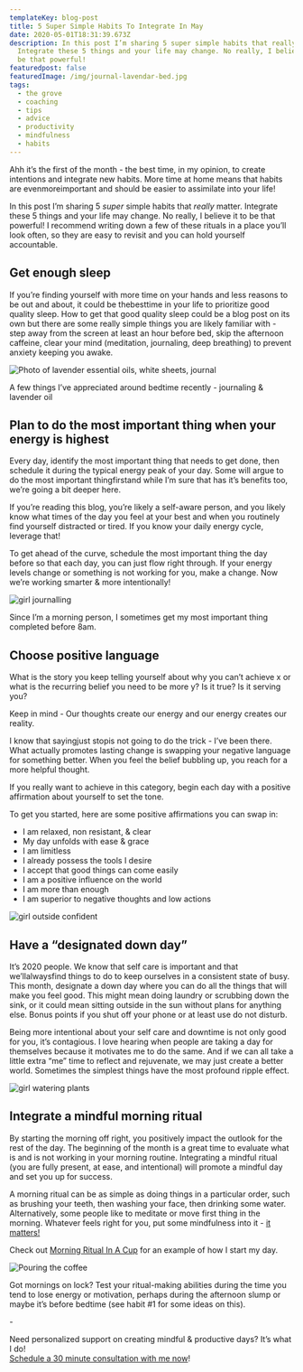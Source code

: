 ```yaml
---
templateKey: blog-post
title: 5 Super Simple Habits To Integrate In May
date: 2020-05-01T18:31:39.673Z
description: In this post I’m sharing 5 super simple habits that really matter.
  Integrate these 5 things and your life may change. No really, I believe it to
  be that powerful!
featuredpost: false
featuredImage: /img/journal-lavendar-bed.jpg
tags:
  - the grove
  - coaching
  - tips
  - advice
  - productivity
  - mindfulness
  - habits
---
```


Ahh it’s the first of the month - the best time, in my opinion, to create intentions and integrate new habits. More time at home means that habits are evenmoreimportant and should be easier to assimilate into your life!

In this post I’m sharing 5 _super_ simple habits that _really_ matter. Integrate these 5 things and your life may change. No really, I believe it to be that powerful! I recommend writing down a few of these rituals in a place you’ll look often, so they are easy to revisit and you can hold yourself accountable.

## Get enough sleep

If you’re finding yourself with more time on your hands and less reasons to be out and about, it could be thebesttime in your life to prioritize good quality sleep. How to get that good quality sleep could be a blog post on its own but there are some really simple things you are likely familiar with - step away from the screen at least an hour before bed, skip the afternoon caffeine, clear your mind (meditation, journaling, deep breathing) to prevent anxiety keeping you awake.

![Photo of lavender essential oils, white sheets, journal](/img/journal-lavendar-bed.jpg "Journal & lavendar essential oil")

A few things I’ve appreciated around bedtime recently - journaling & lavender oil

## Plan to do the most important thing when your energy is highest

Every day, identify the most important thing that needs to get done, then schedule it during the typical energy peak of your day. Some will argue to do the most important thingfirstand while I’m sure that has it’s benefits too, we’re going a bit deeper here.

If you’re reading this blog, you’re likely a self-aware person, and you likely know what times of the day you feel at your best and when you routinely find yourself distracted or tired. If you know your daily energy cycle, leverage that!

To get ahead of the curve, schedule the most important thing the day before so that each day, you can just flow right through. If your energy levels change or something is not working for you, make a change. Now we’re working smarter & more intentionally!

![girl journalling](/img/journaling-girl-inside.jpg "Writing in journal in the morning")

Since I’m a morning person, I sometimes get my most important thing completed before 8am.

## Choose positive language

What is the story you keep telling yourself about why you can’t achieve x or what is the recurring belief you need to be more y? Is it true? Is it serving you?

Keep in mind - Our thoughts create our energy and our energy creates our reality.

I know that sayingjust stopis not going to do the trick - I’ve been there. What actually promotes lasting change is swapping your negative language for something better. When you feel the belief bubbling up, you reach for a more helpful thought.

If you really want to achieve in this category, begin each day with a positive affirmation about yourself to set the tone.

To get you started, here are some positive affirmations you can swap in:

- I am relaxed, non resistant, & clear
- My day unfolds with ease & grace
- I am limitless
- I already possess the tools I desire
- I accept that good things can come easily
- I am a positive influence on the world
- I am more than enough
- I am superior to negative thoughts and low actions

![girl outside confident](/img/girl-sunglasses-outside.jpg "fill up your cup with confidence")

## Have a “designated down day”

It’s 2020 people. We know that self care is important and that we’llalwaysfind things to do to keep ourselves in a consistent state of busy. This month, designate a down day where you can do all the things that will make you feel good. This might mean doing laundry or scrubbing down the sink, or it could mean sitting outside in the sun without plans for anything else. Bonus points if you shut off your phone or at least use do not disturb.

Being more intentional about your self care and downtime is not only good for you, it’s contagious. I love hearing when people are taking a day for themselves because it motivates me to do the same. And if we can all take a little extra “me” time to reflect and rejuvenate, we may just create a better world. Sometimes the simplest things have the most profound ripple effect.

![girl watering plants](/img/girl-watering-plants.jpg "Taking care of the plants, taking care of me")

## Integrate a mindful morning ritual

By starting the morning off right, you positively impact the outlook for the rest of the day. The beginning of the month is a great time to evaluate what is and is not working in your morning routine. Integrating a mindful ritual (you are fully present, at ease, and intentional) will promote a mindful day and set you up for success.

A morning ritual can be as simple as doing things in a particular order, such as brushing your teeth, then washing your face, then drinking some water. Alternatively, some people like to meditate or move first thing in the morning. Whatever feels right for you, put some mindfulness into it - [it matters!](https://www.forbes.com/sites/alicegwalton/2018/06/21/marrying-mindfulness-with-movement-reduces-stress-boosts-mood/#13bcd552262a)

Check out [Morning Ritual In A Cup](https://www.sheilaanne.com/writing-desk/2020-04-29-morning-ritual-in-a-cup/) for an example of how I start my day.

![Pouring the coffee](/img/pouring-the-coffee.jpg "Morning coffee ritual")

Got mornings on lock? Test your ritual-making abilities during the time you tend to lose energy or motivation, perhaps during the afternoon slump or maybe it’s before bedtime (see habit #1 for some ideas on this).

\-

Need personalized support on creating mindful & productive days? It’s what I do! \
[Schedule a 30 minute consultation with me now](https://square.site/book/T2G1BPTFKKDBJ/sheila-anne)!
